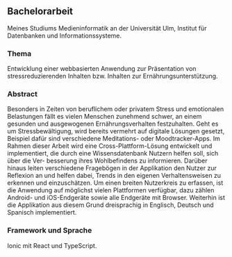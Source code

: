 ## Bachelorarbeit
Meines Studiums Medieninformatik an der Universität Ulm, Institut für Datenbanken und Informationssysteme.

### Thema
Entwicklung einer webbasierten Anwendung zur Präsentation von stressreduzierenden Inhalten bzw. Inhalten zur Ernährungsunterstützung.

### Abstract 
Besonders in Zeiten von beruflichem oder privatem Stress und emotionalen Belastungen fällt es vielen Menschen zunehmend schwer, an einem gesunden und ausgewogenen Ernährungsverhalten festzuhalten. Geht es um Stressbewältigung, wird bereits vermehrt auf digitale Lösungen gesetzt, Beispiel dafür sind verschiedene Meditations- oder Moodtracker-Apps. Im Rahmen dieser Arbeit wird eine Cross-Plattform-Lösung entwickelt und implementiert, die durch eine Wissensdatenbank Nutzern helfen soll, sich über die Ver- besserung ihres Wohlbefindens zu informieren. Darüber hinaus leiten verschiedene Fragebögen in der Applikation den Nutzer zur Reflexion an und helfen dabei, Trends in den eigenen Verhaltensweisen zu erkennen und einzuschätzen. Um einen breiten Nutzerkreis zu erfassen, ist die Anwendung auf möglichst vielen Plattformen verfügbar, dazu zählen Android- und iOS-Endgeräte sowie alle Endgeräte mit Browser. Weiterhin ist die Applikation aus diesem Grund dreisprachig in Englisch, Deutsch und Spanisch implementiert.

### Framework und Sprache
Ionic mit React und TypeScript.
